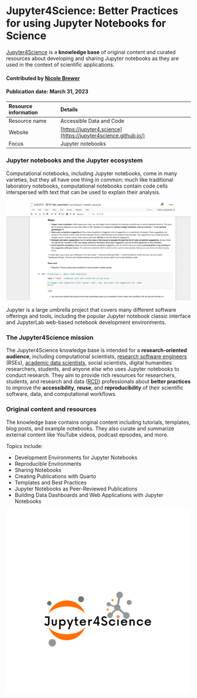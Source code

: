# Jupyter4Science: Better Practices for using Jupyter Notebooks for Science

<!--deck text start-->
[Jupyter4Science](https://jupyter4science.github.io/) is a **knowledge base** of original content and curated resources about developing and sharing Jupyter notebooks as they are used in the context of scientific applications.
<!--deck text end-->

#### Contributed by [Nicole Brewer](https://github.com/nicole-brewer)

#### Publication date: March 31, 2023

Resource information | Details 
:--- | :--- 
Resource name | Accessible Data and Code
Website  | [https://jupyter4.science](https://jupyter4science.github.io/)
Focus | Jupyter notebooks

### Jupyter notebooks and the Jupyter ecosystem

Computational notebooks, including Jupyter notebooks, come in many varieties, but they all have one thing in common: much like traditional laboratory notebooks, computational notebooks contain code cells interspersed with text that can be used to explain their analysis.

<img src='../images/jupyter4science-1.png' class='page' />

Jupyter is a large umbrella project that covers many different software offerings and tools, including the popular Jupyter notebook classic interface and JupyterLab web-based notebook development environments.

### The Jupyter4Science mission

The Jupyter4Science knowledge base is intended for a **research-oriented audience**, including computational scientists, [research software engineers](https://us-rse.org/about/what-is-an-rse/) (RSEs), [academic data scientists](https://academicdatascience.org/community-projects/career-guidebook/), social scientists, digital humanities researchers, students, and anyone else who uses Jupyter notebooks to conduct research. They aim to provide rich resources for researchers, students, and research and data ([RCD](https://carcc.org/)) professionals about **better practices** to improve the **accessibility**, **reuse**, and **reproducibility** of their scientific software, data, and computational workflows.

### Original content and resources

The knowledge base contains original content including tutorials, templates, blog posts, and example notebooks. They also curate and summarize external content like YouTube videos, podcast episodes, and more.

Topics include:

- Development Environments for Jupyter Notebooks
- Reproducible Environments
- Sharing Notebooks
- Creating Publications with Quarto
- Templates and Best Practices
- Jupyter Notebooks as Peer-Reviewed Publications
- Building Data Dashboards and Web Applications with Jupyter Notebooks 

<img src='../images/jupyter4science-2.png' class='logo' />

<!---
Publish: yes
Topics: documentation, reproducibility, strategies for more effective teams
--->